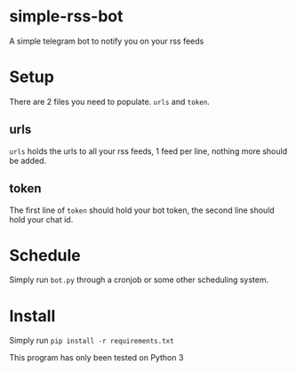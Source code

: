 # simple-rss-bot
A simple telegram bot to notify you on your rss feeds

# Setup
There are 2 files you need to populate. `urls` and `token`.

## urls
`urls` holds the urls to all your rss feeds, 1 feed per line, nothing more should be added.

## token
The first line of `token` should hold your bot token, the second line should hold your chat id.

# Schedule
Simply run `bot.py` through a cronjob or some other scheduling system.

# Install
Simply run `pip install -r requirements.txt`

This program has only been tested on Python 3
